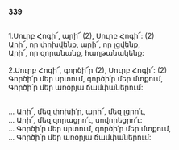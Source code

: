 **339**

\
1.Սուրբ Հոգի՜, արի՜ (2), Սուրբ Հոգի՜: (2)\
Արի՜, որ փոխվենք, արի՜, որ լցվենք,\
Արի՜, որ զորանանք, հաղթանակենք:\
\
2.Սուրբ Հոգի՜, գործի՜ր (2), Սուրբ Հոգի՜: (2)\
Գործի՛ր մեր սրտում, գործի՛ր մեր մտքում,\
Գործի՛ր մեր առօրյա ճամփաներում:

\
 ... Արի՜, մեզ փոխի՛ր, արի՜, մեզ լցրո՛ւ,\
 ... Արի՜, մեզ զորացրո՛ւ, սովորեցրո՛ւ:\
 ... Գործի՛ր մեր սրտում, գործի՛ր մեր մտքում,\
 ... Գործի՛ր մեր առօրյա ճամփաներում:
